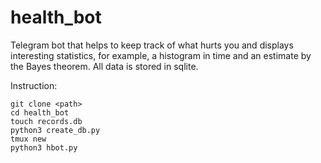 # health_bot
Telegram bot that helps to keep track of what hurts you and displays interesting statistics, for example, a histogram in time and an estimate by the Bayes theorem.
All data is stored in sqlite.

Instruction:
```
git clone <path>
cd health_bot
touch records.db
python3 create_db.py
tmux new
python3 hbot.py
```

